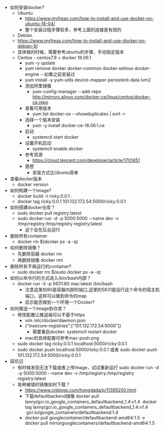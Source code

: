 * 如何安装docker?
  * Ubuntu
    * https://www.myfreax.com/how-to-install-and-use-docker-on-ubuntu-18-04/
    * 整个安装过程步骤较多，参考上面的连接是有效的
   * Debian
    * https://www.myfreax.com/how-to-install-and-use-docker-on-debian-9/
    * 具体做的时候，需要参考ubuntu的步骤，手动指定版本
  * Centos - centos7.9 + docker 18.06.1
    * yum -y update
    * yum remove docker  docker-common docker-selinux docker-engine --如果之前安装过
    * yum install -y yum-utils device-mapper-persistent-data lvm2
    * 添加阿里镜像
      * yum-config-manager --add-repo http://mirrors.aliyun.com/docker-ce/linux/centos/docker-ce.repo
    * 查看可用版本
      * yum list docker-ce --showduplicates | sort -r
    * 选择一个版本安装
      * yum -y install docker-ce-18.06.1.ce
    * 启动
      * systemctl start docker
    * 设置开机启动
      * systemctl enable docker
    * 参考资源
      * https://cloud.tencent.com/developer/article/1701451
    * 感想
      * 安装方式比Ubuntu简单
* 查看docker版本
  * docker version
* 如何构建一个image?
  * docker build -t ricky:0.0.1 .
  * docker tag ricky:0.0.1 101.132.172.54:5000/ricky:0.0.1
* 如何搭建docker仓库？
  * sudo docker pull registry:latest
  * sudo docker run -d -p 5000:5000 --name dev -v /tmp/registry:/tmp/registry registry:latest
    * 这个会在后台运行
* 删除所有container
  * docker rm $(docker ps -a -q)
* 如何删除镜像？
  * 先删除容器 docker rm
  * 再删除镜像 docker rmi
* 删除所有不再运行的container?
  * sudo docker rm $(sudo docker ps -a -q)
* 如何以命令行的方式进入/bin/bash内部？
  * docker run -it -p 5631:80 mac:latest /bin/bash
    * 注意这里的80是容器内部的端口,这里的5631是运行这个命令的宿主机端口，这样可以做到命令的map
    * 启示能否做到一个环境一个Docker?
* 如何推送一个image到仓库？
  * 修改配置让推送端可以不基于https
    * vim /etc/docker/daemon.json 
    * {"insecure-registries":["101.132.172.54:5000"]}
      * 需要重启docker: systemctl restart docker
    * mac的具体配置可参考mac-push.png
  * sudo docker tag ricky:0.0.1 localhost:5000/ricky:0.0.1
  * sudo docker push localhost:5000/ricky:0.0.1 或者 sudo docker push 101.132.172.54:5000/ricky:0.0.1
* 踩坑记
  * 有时候发现无法下载或者上传Image，试试重新运行 sudo docker run -d -p 5000:5000 --name dev -v /tmp/registry:/tmp/registry registry:latest
  * 各种被墙的镜像如何下载？
    * https://www.cnblogs.com/hongdada/p/11395200.html
    * 下载defaultbackend镜像
    docker pull lanny/gcr.io_google_containers_defaultbackend_1.4:v1.4 
    docker tag lanny/gcr.io_google_containers_defaultbackend_1.4:v1.4  gcr.io/google_containers/defaultbackend:1.4
    * docker pull googlecontainer/defaultbackend-amd64:1.5 -> docker pull mirrorgooglecontainers/defaultbackend-amd64:1.5
